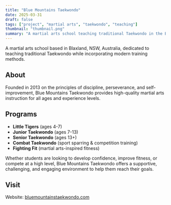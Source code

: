 ```yaml
---
title: "Blue Mountains Taekwondo"
date: 2025-03-31
draft: false
tags: ["project", "martial arts", "taekwondo", "teaching"]
thumbnail: "thumbnail.png"
summary: "A martial arts school teaching traditional Taekwondo in the Blue Mountains, NSW."
---
```


A martial arts school based in Blaxland, NSW, Australia, dedicated to teaching traditional Taekwondo while incorporating modern training methods.

## About

Founded in 2013 on the principles of discipline, perseverance, and self-improvement, Blue Mountains Taekwondo provides high-quality martial arts instruction for all ages and experience levels.

## Programs

- **Little Tigers** (ages 4-7)
- **Junior Taekwondo** (ages 7-13)
- **Senior Taekwondo** (ages 13+)
- **Combat Taekwondo** (sport sparring & competition training)
- **Fighting Fit** (martial arts-inspired fitness)

Whether students are looking to develop confidence, improve fitness, or compete at a high level, Blue Mountains Taekwondo offers a supportive, challenging, and engaging environment to help them reach their goals.

## Visit

Website: [bluemountainstaekwondo.com](https://bluemountainstaekwondo.com)